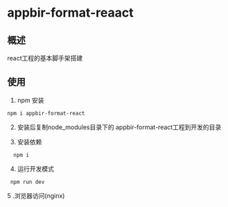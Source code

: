 # appbir-format-reaact
## 概述
 react工程的基本脚手架搭建
## 使用
  1. npm 安装
  ```
  npm i appbir-format-react
  ```
  2. 安装后复制node_modules目录下的 appbir-format-react工程到开发的目录
  
  3. 安装依赖
  ```
    npm i
  ```
  
  4. 运行开发模式
  ```
   npm run dev
  ```
  
  5 .浏览器访问(nginx)
  
